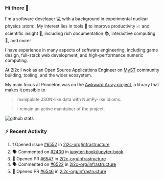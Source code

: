 ### Hi there 👋 

I'm a software developer 💻 with a background in experimental nuclear physics :atom:. My interest lies in tools :wrench: to improve productivity :chart_with_upwards_trend: and scientific insight :telescope:, including rich documentation 📚, interactive computing 🧮, and more! 

I have experience in many aspects of software engineering, including game design, full-stack web development, and high-performance numeric computing. 

At 2i2c I wok as an Open Source Applications Engineer on [MyST](https://github.com/jupyter-book/mystmd) community building, tooling, and the wider ecosystem. 

My main focus at Princeton was on the [Awkward Array project](awkward-array.org/), a library that makes it possible to 
> manipulate JSON-like data with NumPy-like idioms.

> I remain an active maintainer of the project. 

![github stats](https://github-readme-stats.vercel.app/api?username=agoose77&show_icons=true&hide_rank=true&hide_title=true&bg_color=30,e76445,904e95&text_color=efe3ec&icon_color=efe3ec)
<!--
**agoose77/agoose77** is a ✨ _special_ ✨ repository because its `README.md` (this file) appears on your GitHub profile.

Here are some ideas to get you started:

- 🔭 I’m currently working on ...
- 🌱 I’m currently learning ...
- 👯 I’m looking to collaborate on ...
- 🤔 I’m looking for help with ...
- 💬 Ask me about ...
- 📫 How to reach me: ...
- 😄 Pronouns: ...
- ⚡ Fun fact: ...
-->

### :zap: Recent Activity

<!--START_SECTION:activity-->
1. ❗ Opened issue [#6552](https://github.com/2i2c-org/infrastructure/issues/6552) in [2i2c-org/infrastructure](https://github.com/2i2c-org/infrastructure)
2. 🗣 Commented on [#2400](https://github.com/jupyter-book/jupyter-book/issues/2400#issuecomment-3180720953) in [jupyter-book/jupyter-book](https://github.com/jupyter-book/jupyter-book)
3. 💪 Opened PR [#6547](https://github.com/2i2c-org/infrastructure/pull/6547) in [2i2c-org/infrastructure](https://github.com/2i2c-org/infrastructure)
4. 🗣 Commented on [#6522](https://github.com/2i2c-org/infrastructure/issues/6522#issuecomment-3175768711) in [2i2c-org/infrastructure](https://github.com/2i2c-org/infrastructure)
5. 💪 Opened PR [#6546](https://github.com/2i2c-org/infrastructure/pull/6546) in [2i2c-org/infrastructure](https://github.com/2i2c-org/infrastructure)
<!--END_SECTION:activity-->

